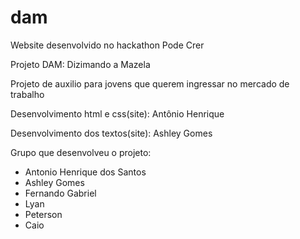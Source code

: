 # dam
Website desenvolvido no hackathon Pode Crer

Projeto DAM: Dizimando a Mazela

Projeto de auxilio para jovens que querem ingressar no mercado de trabalho

Desenvolvimento html e css(site): Antônio Henrique

Desenvolvimento dos textos(site): Ashley Gomes

Grupo que desenvolveu o projeto:

- Antonio Henrique dos Santos 
- Ashley Gomes 
- Fernando Gabriel
- Lyan
- Peterson
- Caio
